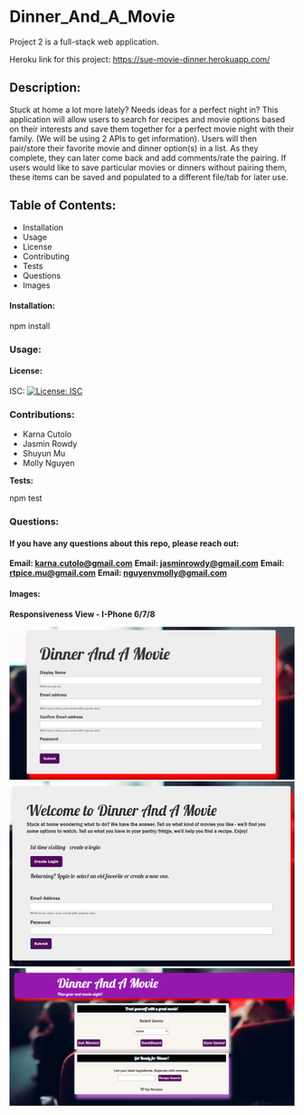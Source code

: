 # Dinner_And_A_Movie
Project 2 is a full-stack web application.  


Heroku link for this project: https://sue-movie-dinner.herokuapp.com/


 ## Description: 
 Stuck at home a lot more lately? Needs ideas for a perfect night in? This application will allow users to search for recipes and movie options based on their interests and save them together for a perfect movie night with their family. (We will be using 2 APIs to get information). Users will then pair/store their favorite movie and dinner option(s) in a list. As they complete, they can later come back and add comments/rate the pairing. If users would like to save particular movies or dinners without pairing them, these items can be saved and populated to a different file/tab for later use.
 
 ## Table of Contents: 
  * Installation 
  * Usage 
  * License 
  * Contributing 
  * Tests 
  * Questions 
  * Images 
   
   #### Installation: 

   npm install
   
   ### Usage: 

 
   
   #### License: 

   ISC: [![License: ISC](https://img.shields.io/badge/License-ISC-blue.svg)](https://opensource.org/licenses/ISC)
   
   ### Contributions: 
   
   * Karna Cutolo
   * Jasmin Rowdy
   * Shuyun Mu
   * Molly Nguyen
   
   **Tests:**
   
   npm test

   ### Questions: 
   
   #### If you have any questions about this repo, please reach out: 

   **Email: karna.cutolo@gmail.com**
   **Email: jasminrowdy@gmail.com**
   **Email: rtpice.mu@gmail.com**
   **Email: nguyenvmolly@gmail.com**
     
   #### Images: 

   **Responsiveness View - I-Phone 6/7/8**
   
   ![signup](./public/assets/images/SignUp.png)
   ![login](./public/assets/images/Login.png)
   ![Main Page](./public/assets/images/dm.png)
